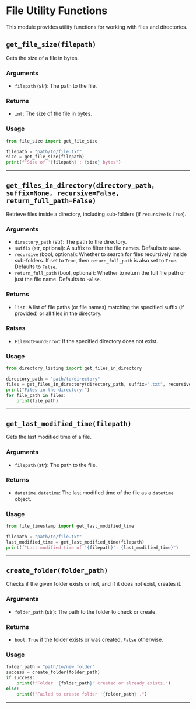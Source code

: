 # File Utility Functions

This module provides utility functions for working with files and directories.

## `get_file_size(filepath)`

Gets the size of a file in bytes.

### Arguments
- `filepath` (str): The path to the file.

### Returns
- `int`: The size of the file in bytes.

### Usage
```python
from file_size import get_file_size

filepath = "path/to/file.txt"
size = get_file_size(filepath)
print(f"Size of '{filepath}': {size} bytes")
```

---

## `get_files_in_directory(directory_path, suffix=None, recursive=False, return_full_path=False)`

Retrieve files inside a directory, including sub-folders (if `recursive` is `True`).

### Arguments
- `directory_path` (str): The path to the directory.
- `suffix` (str, optional): A suffix to filter the file names. Defaults to `None`.
- `recursive` (bool, optional): Whether to search for files recursively inside sub-folders. If set to `True`, then `return_full_path` is also set to `True`. Defaults to `False`.
- `return_full_path` (bool, optional): Whether to return the full file path or just the file name. Defaults to `False`.

### Returns
- `list`: A list of file paths (or file names) matching the specified suffix (if provided) or all files in the directory.

### Raises
- `FileNotFoundError`: If the specified directory does not exist.

### Usage
```python
from directory_listing import get_files_in_directory

directory_path = "path/to/directory"
files = get_files_in_directory(directory_path, suffix=".txt", recursive=True, return_full_path=True)
print("Files in the directory:")
for file_path in files:
    print(file_path)

```

---

## `get_last_modified_time(filepath)`

Gets the last modified time of a file.

### Arguments
- `filepath` (str): The path to the file.

### Returns
- `datetime.datetime`: The last modified time of the file as a `datetime` object.

### Usage
```python
from file_timestamp import get_last_modified_time

filepath = "path/to/file.txt"
last_modified_time = get_last_modified_time(filepath)
print(f"Last modified time of '{filepath}': {last_modified_time}")
```

---

## `create_folder(folder_path)`

Checks if the given folder exists or not, and if it does not exist, creates it.

### Arguments
- `folder_path` (str): The path to the folder to check or create.

### Returns
- `bool`: `True` if the folder exists or was created, `False` otherwise.

### Usage
```python
folder_path = "path/to/new_folder"
success = create_folder(folder_path)
if success:
    print(f"Folder '{folder_path}' created or already exists.")
else:
    print(f"Failed to create folder '{folder_path}'.")
```

---

